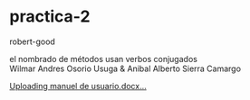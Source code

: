 # practica-2
robert-good

el nombrado de métodos usan verbos conjugados<br>
Wilmar Andres Osorio Usuga & Anibal Alberto Sierra Camargo

[Uploading manuel de usuario.docx…]()

